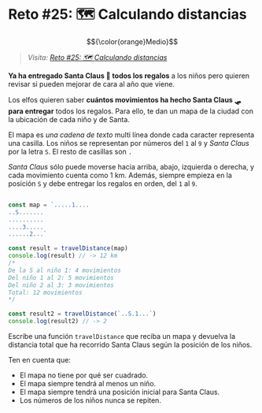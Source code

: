 # Reto #25: 🗺️ Calculando distancias

$${\color{orange}Medio}$$

> _Visita: [Reto #25: 🗺️ Calculando distancias](https://adventjs.dev/es/challenges/2023/25)_

**Ya ha entregado Santa Claus 🎅 todos los regalos** a los niños pero quieren revisar
si pueden mejorar de cara al año que viene.

Los elfos quieren saber **cuántos movimientos ha hecho Santa Claus 🛷 para entregar**
todos los regalos. Para ello, te dan un mapa de la ciudad con la ubicación de
cada niño y de Santa.

El mapa es _una cadena de texto_ multi línea donde cada caracter representa una casilla.
Los niños se representan por números del `1` al `9` y _Santa Claus_ por la
letra `S`. El resto de casillas son `.`

_Santa Claus_ sólo puede moverse hacia arriba, abajo, izquierda o derecha, y cada
movimiento cuenta como 1 km. Además, siempre empieza en la posición `S` y debe
entregar los regalos en orden, del `1` al `9`.

```javascript

const map = `.....1....
..S.......
..........
....3.....
......2...`

const result = travelDistance(map)
console.log(result) // -> 12 km
/*
De la S al niño 1: 4 movimientos
Del niño 1 al 2: 5 movimientos
Del niño 2 al 3: 3 movimientos
Total: 12 movimientos
*/

const result2 = travelDistance(`..S.1...`)
console.log(result2) // -> 2

```

Escribe una función `travelDistance` que reciba un mapa y devuelva la distancia
total que ha recorrido Santa Claus según la posición de los niños.

Ten en cuenta que:

- El mapa no tiene por qué ser cuadrado.
- El mapa siempre tendrá al menos un niño.
- El mapa siempre tendrá una posición inicial para Santa Claus.
- Los números de los niños nunca se repiten.
